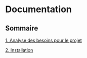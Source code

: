 # Documentation

## Sommaire

[1. Analyse des besoins pour le projet](besoins.md)

[2. Installation](installation.md)
